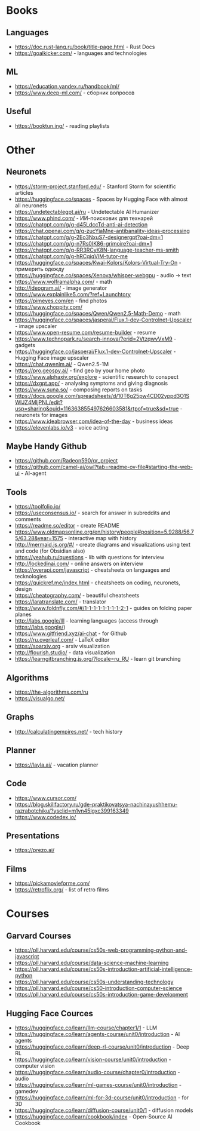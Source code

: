 # Books
## Languages
- https://doc.rust-lang.ru/book/title-page.html - Rust Docs
- https://goalkicker.com/ - languages and technologies

## ML
- https://education.yandex.ru/handbook/ml/
- https://www.deep-ml.com/ - сборник вопросов

## Useful
- https://booktun.ing/ - reading playlists

# Other
## Neuronets
- https://storm-project.stanford.edu/ - Stanford Storm for scientific articles
- https://huggingface.co/spaces - Spaces by Hugging Face with almost all neuronets
- https://undetectablegpt.ai/ru - Undetectable AI Humanizer
- https://www.phind.com/ - ИИ-поисковик для технарей
- https://chatgpt.com/g/g-d45LdccTd-anti-ai-detection
- https://chat.openai.com/g/g-zucYjaMne-antibanality-ideas-processing
- https://chatgpt.com/g/g-2Eo3NxuS7-designergpt?oai-dm=1
- https://chatgpt.com/g/g-n7Rs0IK86-grimoire?oai-dm=1
- https://chatgpt.com/g/g-RR3RCyK8N-language-teacher-ms-smith
- https://chatgpt.com/g/g-hRCqiqVlM-tutor-me
- https://huggingface.co/spaces/Kwai-Kolors/Kolors-Virtual-Try-On - примерить одежду
- https://huggingface.co/spaces/Xenova/whisper-webgpu - audio -> text
- https://www.wolframalpha.com/ - math
- http://ideogram.ai/ - image generator
- https://www.explainlike5.com/?ref=Launchtory
- https://pimeyes.com/en - find photos
- https://www.choppity.com/
- https://huggingface.co/spaces/Qwen/Qwen2.5-Math-Demo - math
- https://huggingface.co/spaces/jasperai/Flux.1-dev-Controlnet-Upscaler - image upscaler
- https://www.open-resume.com/resume-builder - resume
- https://www.technopark.ru/search-innova/?erid=2VtzqwvVxM9 - gadgets
- https://huggingface.co/jasperai/Flux.1-dev-Controlnet-Upscaler - Hugging Face image upscaler
- https://chat.qwenlm.ai/ - Qwen2.5-1M
- https://pro.geospy.ai/ - find geo by your home photo
- https://www.alphaxiv.org/explore - scientific research to conspect
- https://dxgpt.app/ - analysing symptoms and giving diagnosis
- https://www.suna.so/ - composing reports on tasks
- https://docs.google.com/spreadsheets/d/10T6g25pw4CD02yppd3O1SWIJZ4MljPNL/edit?usp=sharing&ouid=116363855497626603581&rtpof=true&sd=true - neuronets for images
- https://www.ideabrowser.com/idea-of-the-day - business ideas
- https://elevenlabs.io/v3 - voice acting

## Maybe Handy Github
- https://github.com/Radeon590/qr_project
- https://github.com/camel-ai/owl?tab=readme-ov-file#starting-the-web-ui - AI-agent

## Tools
- https://toolfolio.io/
- https://useconsensus.io/ - search for answer in subreddits and comments
- https://readme.so/editor - create README
- https://www.oldmapsonline.org/en/history/people#position=5.9288/56.75/63.28&year=1575 - interactive map with history
- http://mermaid.js.org/#/ - create diagrams and visualizations using text and code (for Obsidian also)
- https://yeahub.ru/questions - lib with questions for interview
- http://lockedinai.com/ - online answers on interview
- https://overapi.com/javascript - cheatsheets on languages and tecknologies
- https://quickref.me/index.html - cheatsheets on coding, neuronets, design
- https://cheatography.com/ - beautiful cheatsheets
- https://laratranslate.com/ - translator
- https://www.foldnfly.com/#/1-1-1-1-1-1-1-1-2-1 - guides on folding paper planes
- http://labs.google/lll - learning languages (access through https://labs.google/)
- https://www.gitfriend.xyz/ai-chat - for Github
- https://ru.overleaf.com/ - LaTeX editor
- https://soarxiv.org - arxiv visualization
- http://flourish.studio/ - data visualization
- https://learngitbranching.js.org/?locale=ru_RU - learn git branching

## Algorithms
- https://the-algorithms.com/ru
- https://visualgo.net/

## Graphs
- http://calculatingempires.net/ - tech history

## Planner
- https://layla.ai/ - vacation planner

## Code
- https://www.cursor.com/
- https://blog.skillfactory.ru/gde-praktikovatsya-nachinayushhemu-razrabotchiku/?ysclid=m1vn45lgxc399163349
- https://www.codedex.io/

## Presentations
- https://prezo.ai/

## Films
- https://pickamovieforme.com/
- https://retroflix.org/ - list of retro films

# Courses
## Garvard Courses
- https://pll.harvard.edu/course/cs50s-web-programming-python-and-javascript
- https://pll.harvard.edu/course/data-science-machine-learning
- https://pll.harvard.edu/course/cs50s-introduction-artificial-intelligence-python
- https://pll.harvard.edu/course/cs50s-understanding-technology
- https://pll.harvard.edu/course/cs50-introduction-computer-science
- https://pll.harvard.edu/course/cs50s-introduction-game-development

## Hugging Face Cources
- https://huggingface.co/learn/llm-course/chapter1/1 - LLM
- https://huggingface.co/learn/agents-course/unit0/introduction - AI agents
- https://huggingface.co/learn/deep-rl-course/unit0/introduction - Deep RL
- https://huggingface.co/learn/vision-course/unit0/introduction - computer vision
- https://huggingface.co/learn/audio-course/chapter0/introduction - audio
- https://huggingface.co/learn/ml-games-course/unit0/introduction - gamedev
- https://huggingface.co/learn/ml-for-3d-course/unit0/introduction - for 3D
- https://huggingface.co/learn/diffusion-course/unit0/1 - diffusion models
- https://huggingface.co/learn/cookbook/index - Open-Source AI Cookbook


